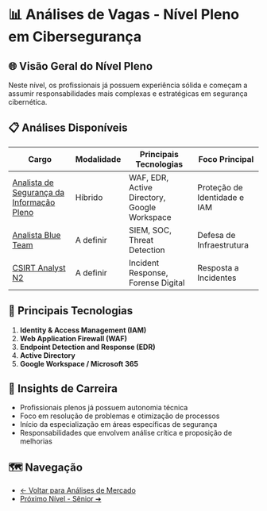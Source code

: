 # 📊 Análises de Vagas - Nível Pleno em Cibersegurança

## 🌐 Visão Geral do Nível Pleno

Neste nível, os profissionais já possuem experiência sólida e começam a assumir responsabilidades mais complexas e estratégicas em segurança cibernética.

## 📋 Análises Disponíveis

| Cargo | Modalidade | Principais Tecnologias | Foco Principal |
|-------|------------|------------------------|----------------|
| [Analista de Segurança da Informação Pleno](analista-seguranca-pleno.md) | Híbrido | WAF, EDR, Active Directory, Google Workspace | Proteção de Identidade e IAM |
| [Analista Blue Team](analista-blue-team.md) | A definir | SIEM, SOC, Threat Detection | Defesa de Infraestrutura |
| [CSIRT Analyst N2](csirt-analyst-n2.md) | A definir | Incident Response, Forense Digital | Resposta a Incidentes |

## 🚀 Principais Tecnologias

1. **Identity & Access Management (IAM)**
2. **Web Application Firewall (WAF)**
3. **Endpoint Detection and Response (EDR)**
4. **Active Directory**
5. **Google Workspace / Microsoft 365**

## 🎯 Insights de Carreira

- Profissionais plenos já possuem autonomia técnica
- Foco em resolução de problemas e otimização de processos
- Início da especialização em áreas específicas de segurança
- Responsabilidades que envolvem análise crítica e proposição de melhorias

## 🗺️ Navegação

- [← Voltar para Análises de Mercado](/README.md)
- [Próximo Nível - Sênior ➔](/5-senior/README.md)
